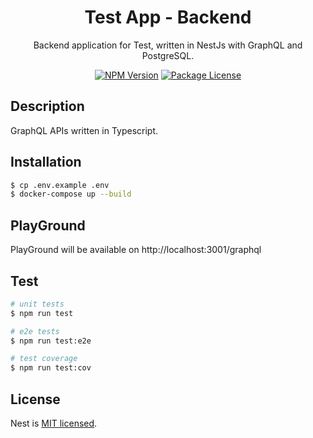 <!--suppress HtmlDeprecatedAttribute -->
<h1 align="center">Test App - Backend</h1>

<p align="center">Backend application for Test, written in NestJs with GraphQL and PostgreSQL.</p>
<p align="center">
<a href="https://www.npmjs.com/~nestjscore" target="_blank"><img src="https://img.shields.io/npm/v/@nestjs/core.svg" alt="NPM Version" /></a>
<a href="https://www.npmjs.com/~nestjscore" target="_blank"><img src="https://img.shields.io/npm/l/@nestjs/core.svg" alt="Package License" /></a>
</p>
  <!--[![Backers on Open Collective](https://opencollective.com/nest/backers/badge.svg)](https://opencollective.com/nest#backer)
  [![Sponsors on Open Collective](https://opencollective.com/nest/sponsors/badge.svg)](https://opencollective.com/nest#sponsor)-->

## Description

GraphQL APIs written in Typescript.

## Installation

```bash
$ cp .env.example .env
$ docker-compose up --build
```

## PlayGround

PlayGround will be available on http://localhost:3001/graphql


## Test

```bash
# unit tests
$ npm run test

# e2e tests
$ npm run test:e2e

# test coverage
$ npm run test:cov
```

## License

Nest is [MIT licensed](https://www.npmjs.com/~nestjscore).
